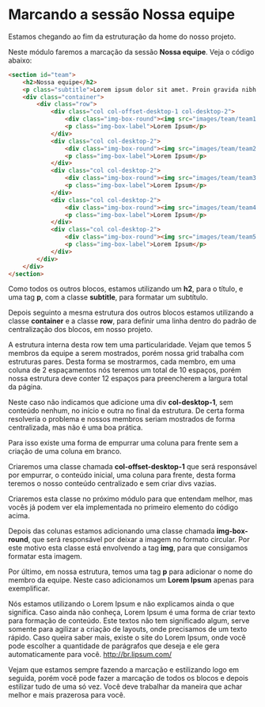 # Marcando a sessão Nossa equipe

Estamos chegando ao fim da estruturação da home do nosso projeto.

Neste módulo faremos a marcação da sessão **Nossa equipe**. Veja o código abaixo:

```html
<section id="team">
    <h2>Nossa equipe</h2>
    <p class="subtitle">Lorem ipsum dolor sit amet. Proin gravida nibh vel velit auctor aliquet</p>
    <div class="container">
        <div class="row">
            <div class="col col-offset-desktop-1 col-desktop-2">
                <div class="img-box-round"><img src="images/team/team1.jpg" alt=""></div>
                <p class="img-box-label">Lorem Ipsum</p>
            </div>
            <div class="col col-desktop-2">
                <div class="img-box-round"><img src="images/team/team2.jpg" alt=""></div>
                <p class="img-box-label">Lorem Ipsum</p>
            </div>
            <div class="col col-desktop-2">
                <div class="img-box-round"><img src="images/team/team3.jpg" alt=""></div>
                <p class="img-box-label">Lorem Ipsum</p>
            </div>
            <div class="col col-desktop-2">
                <div class="img-box-round"><img src="images/team/team4.jpg" alt=""></div>
                <p class="img-box-label">Lorem Ipsum</p>
            </div>
            <div class="col col-desktop-2">
                <div class="img-box-round"><img src="images/team/team5.jpg" alt=""></div>
                <p class="img-box-label">Lorem Ipsum</p>
            </div>
        </div>
    </div>
</section>
```

Como todos os outros blocos, estamos utilizando um **h2**, para o título, e uma tag **p**, com a classe **subtitle**, para formatar um subtítulo.

Depois seguinto a mesma estrutura dos outros blocos estamos utilizando a classe **container** e a classe **row**, para definir uma linha dentro do padrão de centralização dos blocos, em nosso projeto.

A estrutura interna desta row tem uma particularidade. Vejam que temos 5 membros da equipe a serem mostrados, porém nossa grid trabalha com estruturas pares. Desta forma se mostrarmos, cada membro, em uma coluna de 2 espaçamentos nós teremos um total de 10 espaços, porém nossa estrutura deve conter 12 espaços para preencherem a largura total da página.

Neste caso não indicamos que adicione uma div **col-desktop-1**, sem conteúdo nenhum, no início e outra no final da estrutura. De certa forma resolveria o problema e nossos membros seriam mostrados de forma centralizada, mas não é uma boa prática.

Para isso existe uma forma de empurrar uma coluna para frente sem a criação de uma coluna em branco.

Criaremos uma classe chamada **col-offset-desktop-1** que será responsável por empurrar, o conteúdo inicial, uma coluna para frente, desta forma teremos o nosso conteúdo centralizado e sem criar divs vazias.

Criaremos esta classe no próximo módulo para que entendam melhor, mas vocês já podem ver ela implementada no primeiro elemento do código acima.

Depois das colunas estamos adicionando uma classe chamada **img-box-round**, que será responsável por deixar a imagem no formato circular. Por este motivo esta classe está envolvendo a tag **img**, para que consigamos formatar esta imagem.

Por último, em nossa estrutura, temos uma tag **p** para adicionar o nome do membro da equipe. Neste caso adicionamos um **Lorem Ipsum** apenas para exemplificar.

Nós estamos utilizando o Lorem Ipsum e não explicamos ainda o que significa. Caso ainda não conheça, Lorem Ipsum é uma forma de criar texto para formação de conteúdo. Este textos não tem significado algum, serve somente para agilizar a criação de layouts, onde precisamos de um texto rápido. Caso queira saber mais, existe o site do Lorem Ipsum, onde você pode escolher a quantidade de parágrafos que deseja e ele gera automaticamente para você. <http://br.lipsum.com/>

Vejam que estamos sempre fazendo a marcação e estilizando logo em seguida, porém você pode fazer a marcação de todos os blocos e depois estilizar tudo de uma só vez. Você deve trabalhar da maneira que achar melhor e mais prazerosa para você.